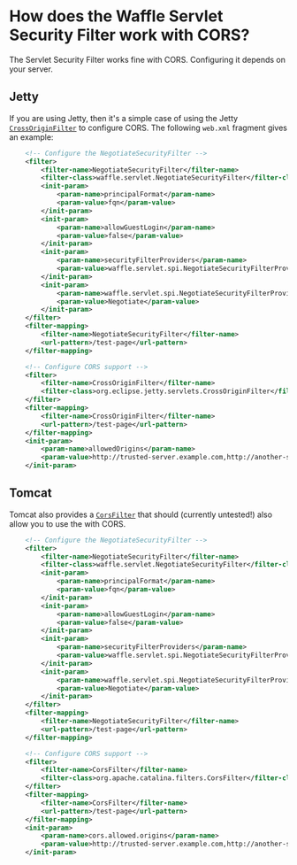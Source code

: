 # How does the Waffle Servlet Security Filter work with CORS?

The Servlet Security Filter works fine with CORS. Configuring it depends on your server. 

## Jetty
If you are using Jetty, then it's a simple case of using the Jetty 
[`CrossOriginFilter`](https://www.eclipse.org/jetty/documentation/current/cross-origin-filter.html) to configure CORS. 
The following `web.xml` fragment gives an example:

```xml
    <!-- Configure the NegotiateSecurityFilter -->
    <filter>
        <filter-name>NegotiateSecurityFilter</filter-name>
        <filter-class>waffle.servlet.NegotiateSecurityFilter</filter-class>
        <init-param>
            <param-name>principalFormat</param-name>
            <param-value>fqn</param-value>
        </init-param>
        <init-param>
            <param-name>allowGuestLogin</param-name>
            <param-value>false</param-value>
        </init-param>
        <init-param>
            <param-name>securityFilterProviders</param-name>
            <param-value>waffle.servlet.spi.NegotiateSecurityFilterProvider</param-value>
        </init-param>
        <init-param>
            <param-name>waffle.servlet.spi.NegotiateSecurityFilterProvider/protocols</param-name>
            <param-value>Negotiate</param-value>
        </init-param>
    </filter>
    <filter-mapping>
        <filter-name>NegotiateSecurityFilter</filter-name>
        <url-pattern>/test-page</url-pattern>
    </filter-mapping>

    <!-- Configure CORS support -->
    <filter>
        <filter-name>CrossOriginFilter</filter-name>
        <filter-class>org.eclipse.jetty.servlets.CrossOriginFilter</filter-class>
    </filter>
    <filter-mapping>
        <filter-name>CrossOriginFilter</filter-name>
        <url-pattern>/test-page</url-pattern>
    </filter-mapping>
    <init-param>
        <param-name>allowedOrigins</param-name>
        <param-value>http://trusted-server.example.com,http://another-server.example.com:8080</param-value>
    </init-param>
```

## Tomcat
Tomcat also provides a [`CorsFilter`](https://tomcat.apache.org/tomcat-9.0-doc/config/filter.html#CORS_Filter) that should 
(currently untested!) also allow you to use the with CORS. 

```xml
    <!-- Configure the NegotiateSecurityFilter -->
    <filter>
        <filter-name>NegotiateSecurityFilter</filter-name>
        <filter-class>waffle.servlet.NegotiateSecurityFilter</filter-class>
        <init-param>
            <param-name>principalFormat</param-name>
            <param-value>fqn</param-value>
        </init-param>
        <init-param>
            <param-name>allowGuestLogin</param-name>
            <param-value>false</param-value>
        </init-param>
        <init-param>
            <param-name>securityFilterProviders</param-name>
            <param-value>waffle.servlet.spi.NegotiateSecurityFilterProvider</param-value>
        </init-param>
        <init-param>
            <param-name>waffle.servlet.spi.NegotiateSecurityFilterProvider/protocols</param-name>
            <param-value>Negotiate</param-value>
        </init-param>
    </filter>
    <filter-mapping>
        <filter-name>NegotiateSecurityFilter</filter-name>
        <url-pattern>/test-page</url-pattern>
    </filter-mapping>

    <!-- Configure CORS support -->
    <filter>
        <filter-name>CorsFilter</filter-name>
        <filter-class>org.apache.catalina.filters.CorsFilter</filter-class>
    </filter>
    <filter-mapping>
        <filter-name>CorsFilter</filter-name>
        <url-pattern>/test-page</url-pattern>
    </filter-mapping>
    <init-param>
        <param-name>cors.allowed.origins</param-name>
        <param-value>http://trusted-server.example.com,http://another-server.example.com:8080</param-value>
    </init-param>
```
